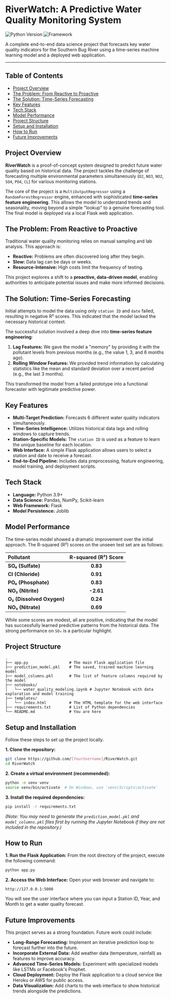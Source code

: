 # RiverWatch: A Predictive Water Quality Monitoring System

![Python Version](https://img.shields.io/badge/python-3.9%2B-green.svg)
![Framework](https://img.shields.io/badge/framework-Flask-red.svg)

A complete end-to-end data science project that forecasts key water quality indicators for the Southern Bug River using a time-series machine learning model and a deployed web application.

---

## Table of Contents
- [Project Overview](#project-overview)
- [The Problem: From Reactive to Proactive](#the-problem-from-reactive-to-proactive)
- [The Solution: Time-Series Forecasting](#the-solution-time-series-forecasting)
- [Key Features](#key-features)
- [Tech Stack](#tech-stack)
- [Model Performance](#model-performance)
- [Project Structure](#project-structure)
- [Setup and Installation](#setup-and-installation)
- [How to Run](#how-to-run)
- [Future Improvements](#future-improvements)

## Project Overview

**RiverWatch** is a proof-of-concept system designed to predict future water quality based on historical data. The project tackles the challenge of forecasting multiple environmental parameters simultaneously (`O2`, `NO3`, `NO2`, `SO4`, `PO4`, `CL`) for various monitoring stations.

The core of the project is a `MultiOutputRegressor` using a `RandomForestRegressor` engine, enhanced with sophisticated **time-series feature engineering**. This allows the model to understand trends and seasonality, moving beyond a simple "lookup" to a genuine forecasting tool. The final model is deployed via a local Flask web application.

## The Problem: From Reactive to Proactive

Traditional water quality monitoring relies on manual sampling and lab analysis. This approach is:
- **Reactive:** Problems are often discovered long after they begin.
- **Slow:** Data lag can be days or weeks.
- **Resource-Intensive:** High costs limit the frequency of testing.

This project explores a shift to a **proactive, data-driven model**, enabling authorities to anticipate potential issues and make more informed decisions.

## The Solution: Time-Series Forecasting

Initial attempts to model the data using only `station ID` and `date` failed, resulting in negative R² scores. This indicated that the model lacked the necessary historical context.

The successful solution involved a deep dive into **time-series feature engineering**:
1.  **Lag Features:** We gave the model a "memory" by providing it with the pollutant levels from previous months (e.g., the value 1, 3, and 6 months ago).
2.  **Rolling Window Features:** We provided trend information by calculating statistics like the mean and standard deviation over a recent period (e.g., the last 3 months).

This transformed the model from a failed prototype into a functional forecaster with legitimate predictive power.

## Key Features
- **Multi-Target Prediction:** Forecasts 6 different water quality indicators simultaneously.
- **Time-Series Intelligence:** Utilizes historical data lags and rolling windows to capture trends.
- **Station-Specific Models:** The `station ID` is used as a feature to learn the unique baseline for each location.
- **Web Interface:** A simple Flask application allows users to select a station and date to receive a forecast.
- **End-to-End Pipeline:** Includes data preprocessing, feature engineering, model training, and deployment scripts.

## Tech Stack
- **Language:** Python 3.9+
- **Data Science:** Pandas, NumPy, Scikit-learn
- **Web Framework:** Flask
- **Model Persistence:** Joblib

## Model Performance
The time-series model showed a dramatic improvement over the initial approach. The R-squared (R²) scores on the unseen test set are as follows:

| Pollutant              | R-squared (R²) Score |
|:-----------------------|:--------------------:|
| **SO₄ (Sulfate)**      | **0.83**             |
| **Cl (Chloride)**      | **0.91**             |
| **PO₄ (Phosphate)**    | **0.83**             |
| **NO₂ (Nitrite)**      | **-2.61**             |
| **O₂ (Dissolved Oxygen)** | **0.24**             |
| **NO₃ (Nitrate)**      | **0.69**             |

While some scores are modest, all are positive, indicating that the model has successfully learned predictive patterns from the historical data. The strong performance on `SO₄` is a particular highlight.

## Project Structure
```
.
├── app.py                  # The main Flask application file
├── prediction_model.pkl    # The saved, trained machine learning model
├── model_columns.pkl       # The list of feature columns required by the model
├── notebooks/
│   └── water_quality_modeling.ipynb # Jupyter Notebook with data exploration and model training
├── templates/
│   └── index.html          # The HTML template for the web interface
├── requirements.txt        # List of Python dependencies
└── README.md               # You are here
```

## Setup and Installation

Follow these steps to set up the project locally.

**1. Clone the repository:**
```bash
git clone https://github.com/[YourUsername]/RiverWatch.git
cd RiverWatch
```

**2. Create a virtual environment (recommended):**
```bash
python -m venv venv
source venv/bin/activate  # On Windows, use `venv\Scripts\activate`
```

**3. Install the required dependencies:**
```bash
pip install -r requirements.txt
```
*(Note: You may need to generate the `prediction_model.pkl` and `model_columns.pkl` files first by running the Jupyter Notebook if they are not included in the repository.)*

## How to Run

**1. Run the Flask Application:**
From the root directory of the project, execute the following command:
```bash
python app.py
```

**2. Access the Web Interface:**
Open your web browser and navigate to:
```
http://127.0.0.1:5000
```
You will see the user interface where you can input a Station ID, Year, and Month to get a water quality forecast.

## Future Improvements
This project serves as a strong foundation. Future work could include:
- **Long-Range Forecasting:** Implement an iterative prediction loop to forecast further into the future.
- **Incorporate External Data:** Add weather data (temperature, rainfall) as features to improve accuracy.
- **Advanced Time-Series Models:** Experiment with specialized models like LSTMs or Facebook's Prophet.
- **Cloud Deployment:** Deploy the Flask application to a cloud service like Heroku or AWS for public access.
- **Data Visualization:** Add charts to the web interface to show historical trends alongside the predictions.
